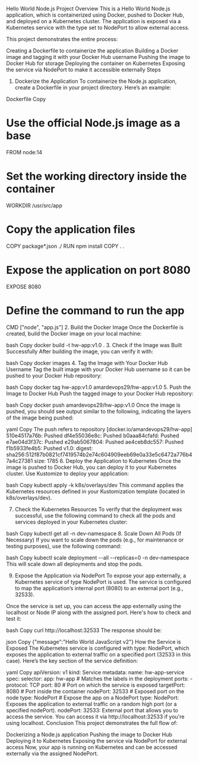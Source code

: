 Hello World Node.js Project
Overview
This is a Hello World Node.js application, which is containerized using Docker, pushed to Docker Hub, and deployed on a Kubernetes cluster. The application is exposed via a Kubernetes service with the type set to NodePort to allow external access.

This project demonstrates the entire process:

Creating a Dockerfile to containerize the application
Building a Docker image and tagging it with your Docker Hub username
Pushing the image to Docker Hub for storage
Deploying the container on Kubernetes
Exposing the service via NodePort to make it accessible externally
Steps
1. Dockerize the Application
To containerize the Node.js application, create a Dockerfile in your project directory. Here’s an example:

Dockerfile
Copy
# Use the official Node.js image as a base
FROM node:14

# Set the working directory inside the container
WORKDIR /usr/src/app

# Copy the application files
COPY package*.json ./
RUN npm install
COPY . .

# Expose the application on port 8080
EXPOSE 8080

# Define the command to run the app
CMD ["node", "app.js"]
2. Build the Docker Image
Once the Dockerfile is created, build the Docker image on your local machine:

bash
Copy
docker build -t hw-app:v1.0 .
3. Check if the Image was Built Successfully
After building the image, you can verify it with:

bash
Copy
docker images
4. Tag the Image with Your Docker Hub Username
Tag the built image with your Docker Hub username so it can be pushed to your Docker Hub repository:

bash
Copy
docker tag hw-app:v1.0 amardevops29/hw-app:v1.0
5. Push the Image to Docker Hub
Push the tagged image to your Docker Hub repository:

bash
Copy
docker push amardevops29/hw-app:v1.0
Once the image is pushed, you should see output similar to the following, indicating the layers of the image being pushed:

yaml
Copy
The push refers to repository [docker.io/amardevops29/hw-app]
510e4517a76b: Pushed
df4e55036e8c: Pushed
b0aaa84cfafd: Pushed
e7ae04d3f37c: Pushed
e29ab5067804: Pushed
ae4ceb8dc557: Pushed
f1b5933fe4b5: Pushed
v1.0: digest: sha256:512f87b0821cf7419574b2e74c604909eeb69e0a33e5c6472a776b47a4c27381 size: 1785
6. Deploy the Application to Kubernetes
Once the image is pushed to Docker Hub, you can deploy it to your Kubernetes cluster. Use Kustomize to deploy your application:

bash
Copy
kubectl apply -k k8s/overlays/dev
This command applies the Kubernetes resources defined in your Kustomization template (located in k8s/overlays/dev).

7. Check the Kubernetes Resources
To verify that the deployment was successful, use the following command to check all the pods and services deployed in your Kubernetes cluster:

bash
Copy
kubectl get all -n dev-namespace
8. Scale Down All Pods (If Necessary)
If you want to scale down the pods (e.g., for maintenance or testing purposes), use the following command:

bash
Copy
kubectl scale deployment --all --replicas=0 -n dev-namespace
This will scale down all deployments and stop the pods.

9. Expose the Application via NodePort
To expose your app externally, a Kubernetes service of type NodePort is used. The service is configured to map the application’s internal port (8080) to an external port (e.g., 32533).

Once the service is set up, you can access the app externally using the localhost or Node IP along with the assigned port. Here's how to check and test it:

bash
Copy
curl http://localhost:32533
The response should be:

json
Copy
{"message":"Hello World JavaScript v2"}
How the Service is Exposed
The Kubernetes service is configured with type: NodePort, which exposes the application to external traffic on a specified port (32533 in this case). Here’s the key section of the service definition:

yaml
Copy
apiVersion: v1
kind: Service
metadata:
  name: hw-app-service
spec:
  selector:
    app: hw-app  # Matches the labels in the deployment
  ports:
    - protocol: TCP
      port: 80           # Port on which the service is exposed
      targetPort: 8080   # Port inside the container
      nodePort: 32533    # Exposed port on the node
  type: NodePort        # Expose the app on a NodePort
type: NodePort: Exposes the application to external traffic on a random high port (or a specified nodePort).
nodePort: 32533: External port that allows you to access the service. You can access it via http://localhost:32533 if you're using localhost.
Conclusion
This project demonstrates the full flow of:

Dockerizing a Node.js application
Pushing the image to Docker Hub
Deploying it to Kubernetes
Exposing the service via NodePort for external access
Now, your app is running on Kubernetes and can be accessed externally via the assigned NodePort.